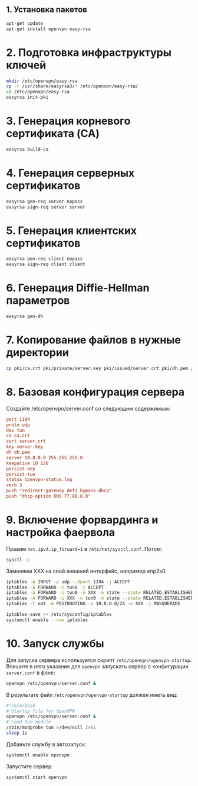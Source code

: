 ## 1. Установка пакетов
```bash
apt-get update
apt-get install openvpn easy-rsa
```
# 2. Подготовка инфраструктуры ключей
```bash
mkdir /etc/openvpn/easy-rsa
cp -r /usr/share/easyrsa3/* /etc/openvpn/easy-rsa/
cd /etc/openvpn/easy-rsa
easyrsa init-pki
```
# 3. Генерация корневого сертификата (CA)
```bash
easyrsa build-ca
```
# 4. Генерация серверных сертификатов
```bash
easyrsa gen-req server nopass
easyrsa sign-req server server
```
# 5. Генерация клиентских сертификатов
```bash
easyrsa gen-req client nopass
easyrsa sign-req client client
```
# 6. Генерация Diffie-Hellman параметров
```bash
easyrsa gen-dh
```
# 7. Копирование файлов в нужные директории
```bash
cp pki/ca.crt pki/private/server.key pki/issued/server.crt pki/dh.pem /etc/openvpn/
```
# 8. Базовая конфигурация сервера
Создайте /etc/openvpn/server.conf со следующим содержимым:
```ini
port 1194
proto udp
dev tun
ca ca.crt
cert server.crt
key server.key
dh dh.pem
server 10.8.0.0 255.255.255.0
keepalive 10 120
persist-key
persist-tun
status openvpn-status.log
verb 3
push "redirect-gateway def1 bypass-dhcp"
push "dhcp-option DNS 77.88.8.8"
```
# 9. Включение форвардинга и настройка фаервола
Правим `net.ipv4.ip_forward=1` в `/etc/net/sysctl.conf`. Потом:
```bash
sysctl -p
```
Заменяем XXX на свой внешний интерфейс, например enp2s0.
```bash
iptables -A INPUT -p udp --dport 1194 -j ACCEPT
iptables -A FORWARD -i tun0 -j ACCEPT
iptables -A FORWARD -i tun0 -o XXX -m state --state RELATED,ESTABLISHED -j ACCEPT
iptables -A FORWARD -i XXX -o tun0 -m state --state RELATED,ESTABLISHED -j ACCEPT
iptables -t nat -A POSTROUTING -s 10.8.0.0/24 -o XXX -j MASQUERADE

iptables-save >> /etc/sysconfig/iptables
systemctl enable --now iptables
```
# 10. Запуск службы
Для запуска сервера используется скрипт `/etc/openvpn/openvpn-startup`. Впишите в него указание для `openvpn` запускать сервер с конфигурации `server.conf` в фоне:
```bash
openvpn /etc/openvpn/server.conf &
```
В результате файл `/etc/openvpn/openvpn-startup` должен иметь вид:
```bash
#!/bin/bash
# Startup file for OpenVPN
openvpn /etc/openvpn/server.conf &
# Load tun module
/sbin/modprobe tun >/dev/null 2>&1
sleep 1s
```
Добавьте службу в автозапуск:
```bash
systemctl enable openvpn
```
Запустите сервер:
```bash
systemctl start openvpn
```
